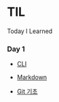 # TIL
Today I Learned

### Day 1
- [CLI](https://github.com/LimSB-dev/TIL/blob/master/Day_1.md#cli)
- [Markdown](https://github.com/LimSB-dev/TIL/blob/master/Day_1.md#markdown)

- [Git 기초](https://github.com/LimSB-dev/TIL/blob/master/Day_1.md#git-%EA%B8%B0%EC%B4%88)
